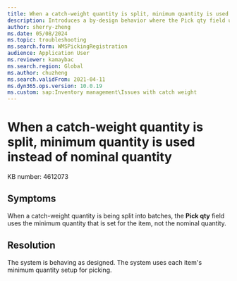 ```yaml
---
title: When a catch-weight quantity is split, minimum quantity is used instead of nominal quantity
description: Introduces a by-design behavior where the Pick qty field uses the minimum quantity that is set for the item when a catch-weight quantity is being split into batches.
author: sherry-zheng
ms.date: 05/08/2024
ms.topic: troubleshooting
ms.search.form: WMSPickingRegistration
audience: Application User
ms.reviewer: kamaybac
ms.search.region: Global
ms.author: chuzheng
ms.search.validFrom: 2021-04-11
ms.dyn365.ops.version: 10.0.19
ms.custom: sap:Inventory management\Issues with catch weight
---
```

# When a catch-weight quantity is split, minimum quantity is used instead of nominal quantity

KB number: 4612073

## Symptoms

When a catch-weight quantity is being split into batches, the **Pick qty** field uses the minimum quantity that is set for the item, not the nominal quantity.

## Resolution

The system is behaving as designed. The system uses each item's minimum quantity setup for picking.
